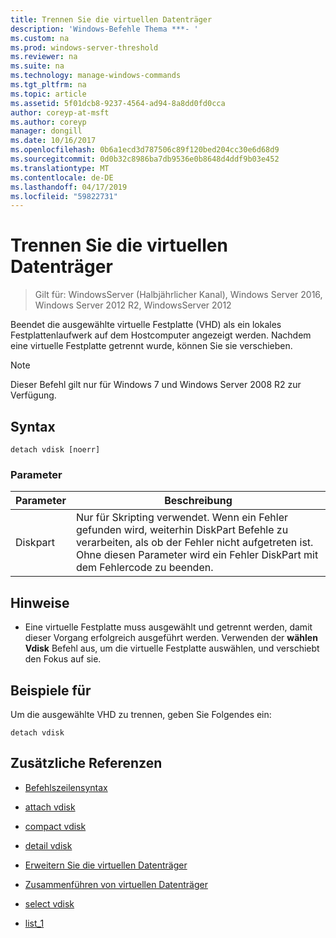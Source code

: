 ```yaml
---
title: Trennen Sie die virtuellen Datenträger
description: 'Windows-Befehle Thema ***- '
ms.custom: na
ms.prod: windows-server-threshold
ms.reviewer: na
ms.suite: na
ms.technology: manage-windows-commands
ms.tgt_pltfrm: na
ms.topic: article
ms.assetid: 5f01dcb8-9237-4564-ad94-8a8dd0fd0cca
author: coreyp-at-msft
ms.author: coreyp
manager: dongill
ms.date: 10/16/2017
ms.openlocfilehash: 0b6a1ecd3d787506c89f120bed204cc30e6d68d9
ms.sourcegitcommit: 0d0b32c8986ba7db9536e0b8648d4ddf9b03e452
ms.translationtype: MT
ms.contentlocale: de-DE
ms.lasthandoff: 04/17/2019
ms.locfileid: "59822731"
---
```

# <a name="detach-vdisk"></a>Trennen Sie die virtuellen Datenträger

>Gilt für: WindowsServer (Halbjährlicher Kanal), Windows Server 2016, Windows Server 2012 R2, WindowsServer 2012

Beendet die ausgewählte virtuelle Festplatte \(VHD\) als ein lokales Festplattenlaufwerk auf dem Hostcomputer angezeigt werden. Nachdem eine virtuelle Festplatte getrennt wurde, können Sie sie verschieben.  
  
> [!NOTE]  
> Dieser Befehl gilt nur für Windows 7 und Windows Server 2008 R2 zur Verfügung.  
  
## <a name="syntax"></a>Syntax  
  
```  
detach vdisk [noerr]  
```  
  
### <a name="parameters"></a>Parameter  
  
|Parameter|Beschreibung|  
|-------|--------|  
|Diskpart|Nur für Skripting verwendet. Wenn ein Fehler gefunden wird, weiterhin DiskPart Befehle zu verarbeiten, als ob der Fehler nicht aufgetreten ist. Ohne diesen Parameter wird ein Fehler DiskPart mit dem Fehlercode zu beenden.|  
  
## <a name="remarks"></a>Hinweise  
  
-   Eine virtuelle Festplatte muss ausgewählt und getrennt werden, damit dieser Vorgang erfolgreich ausgeführt werden. Verwenden der **wählen Vdisk** Befehl aus, um die virtuelle Festplatte auswählen, und verschiebt den Fokus auf sie.  
  
## <a name="BKMK_Examples"></a>Beispiele für  
Um die ausgewählte VHD zu trennen, geben Sie Folgendes ein:  
  
```  
detach vdisk  
```  
  
## <a name="additional-references"></a>Zusätzliche Referenzen  
  
-   [Befehlszeilensyntax](command-line-syntax-key.md)  
  
-   [attach vdisk](attach-vdisk.md)  
  
-   [compact vdisk](compact-vdisk.md)  
  
  
  
-   [detail vdisk](detail-vdisk.md)  
  
-   [Erweitern Sie die virtuellen Datenträger](expand-vdisk.md)  
  
-   [Zusammenführen von virtuellen Datenträger](merge-vdisk.md)  
  
-   [select vdisk](select-vdisk.md)  
  
-   [list_1](list_1.md)  
  

